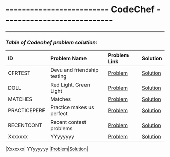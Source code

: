 # ------------------------- CodeChef ---------------------------

---

###         ***Table of Codechef problem solution:***

|  ID  | Problem Name  | Problem Link | Solution |
|:-    |:-             |:-            |:-        |
|CFRTEST| Devu and friendship testing|[Problem](https://www.codechef.com/practice/course/arrays-strings-sorting/INTARR01/problems/CFRTEST)|[Solution](https://github.com/mdshakibsami/Codechef/blob/main/Array/CFRTEST.cpp) |
|DOLL| Red Light, Green Light|[Problem](https://www.codechef.com/INFI21B/problems-old/DOLL)|[Solution](https://github.com/mdshakibsami/Codechef/blob/main/Array/DOLL.cpp)|
|MATCHES| Matches|[Problem](https://www.codechef.com/MAY19A/problems-old/MATCHS)|[Solution](https://github.com/mdshakibsami/Codechef/blob/main/Array/MATCHES.cpp)|
|PRACTICEPERF|Practice makes us perfect|[Problem](https://www.codechef.com/practice/course/basic-programming-concepts/DIFF500/problems/PRACTICEPERF)|[Solution](https://github.com/mdshakibsami/Codechef/blob/main/Array/PRACTICEPERF.cpp)|
|RECENTCONT|  Recent contest problems|[Problem]([llllll](https://www.codechef.com/practice/course/logical-problems/DIFF800/problems/RECENTCONT))|[Solution]([lllllllll](https://github.com/mdshakibsami/Codechef/blob/main/Array/RECENTCONT.cpp))|
|Xxxxxxx| YYyyyyyy |[Problem](llllll)|[Solution](lllllllll)|

|Xxxxxxx| YYyyyyyy |[Problem](llllll)|[Solution](lllllllll)|


